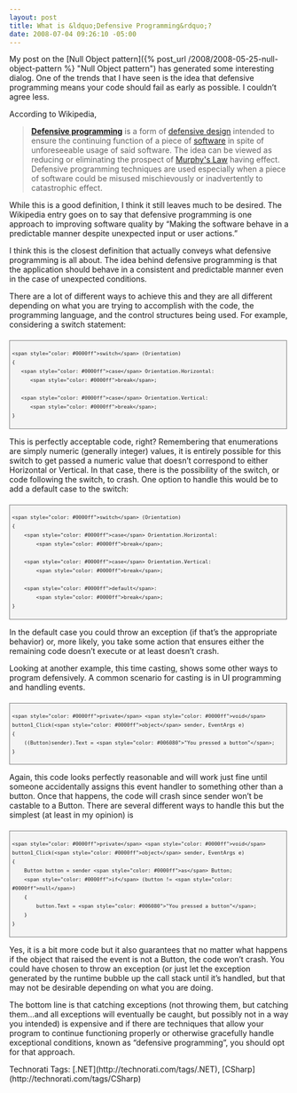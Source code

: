```yaml
---
layout: post
title: What is &ldquo;Defensive Programming&rdquo;?
date: 2008-07-04 09:26:10 -05:00
---
```


My post on the [Null Object pattern]({% post_url /2008/2008-05-25-null-object-pattern %} "Null Object pattern") has generated some interesting dialog. One of the trends that I have seen is the idea that defensive programming means your code should fail as early as possible. I couldn’t agree less.

According to Wikipedia,

> **[Defensive programming](http://en.wikipedia.org/wiki/Defensive_programming)** is a form of [defensive design](http://en.wikipedia.org/wiki/Defensive_design) intended to ensure the continuing function of a piece of [software](http://en.wikipedia.org/wiki/Software) in spite of unforeseeable usage of said software. The idea can be viewed as reducing or eliminating the prospect of [Murphy's Law](http://en.wikipedia.org/wiki/Murphy%27s_Law) having effect. Defensive programming techniques are used especially when a piece of software could be misused mischievously or inadvertently to catastrophic effect.

While this is a good definition, I think it still leaves much to be desired. The Wikipedia entry goes on to say that defensive programming is one approach to improving software quality by “Making the software behave in a predictable manner despite unexpected input or user actions.”

I think this is the closest definition that actually conveys what defensive programming is all about. The idea behind defensive programming is that the application should behave in a consistent and predictable manner even in the case of unexpected conditions.

There are a lot of different ways to achieve this and they are all different depending on what you are trying to accomplish with the code, the programming language, and the control structures being used. For example, considering a switch statement:
  <div style="border-right: gray 1px solid; padding-right: 4px; padding-left: 4px; font-size: 8pt; border-top: gray 1px solid; padding-bottom: 4px; margin: 20px 0px 10px; overflow: auto; border-left: gray 1px solid; width: 97.5%; cursor: text; max-height: 200px; line-height: 12pt; padding-top: 4px; border-bottom: gray 1px solid; font-family: consolas, 'Courier New', courier, monospace; background-color: #f4f4f4">   

```
<span style="color: #0000ff">switch</span> (Orientation)
{
   <span style="color: #0000ff">case</span> Orientation.Horizontal:
      <span style="color: #0000ff">break</span>;

   <span style="color: #0000ff">case</span> Orientation.Vertical:
      <span style="color: #0000ff">break</span>;
}
```

</div>



This is perfectly acceptable code, right? Remembering that enumerations are simply numeric (generally integer) values, it is entirely possible for this switch to get passed a numeric value that doesn’t correspond to either Horizontal or Vertical. In that case, there is the possibility of the switch, or code following the switch, to crash. One option to handle this would be to add a default case to the switch:


<div style="border-right: gray 1px solid; padding-right: 4px; padding-left: 4px; font-size: 8pt; border-top: gray 1px solid; padding-bottom: 4px; margin: 20px 0px 10px; overflow: auto; border-left: gray 1px solid; width: 97.5%; cursor: text; max-height: 200px; line-height: 12pt; padding-top: 4px; border-bottom: gray 1px solid; font-family: consolas, 'Courier New', courier, monospace; background-color: #f4f4f4">
  

```
<span style="color: #0000ff">switch</span> (Orientation)
{
    <span style="color: #0000ff">case</span> Orientation.Horizontal:
        <span style="color: #0000ff">break</span>;

    <span style="color: #0000ff">case</span> Orientation.Vertical:
        <span style="color: #0000ff">break</span>;

    <span style="color: #0000ff">default</span>:
        <span style="color: #0000ff">break</span>;
}
```

</div>



In the default case you could throw an exception (if that’s the appropriate behavior) or, more likely, you take some action that ensures either the remaining code doesn’t execute or at least doesn’t crash.

Looking at another example, this time casting, shows some other ways to program defensively. A common scenario for casting is in UI programming and handling events.


<div style="border-right: gray 1px solid; padding-right: 4px; padding-left: 4px; font-size: 8pt; border-top: gray 1px solid; padding-bottom: 4px; margin: 20px 0px 10px; overflow: auto; border-left: gray 1px solid; width: 97.5%; cursor: text; max-height: 200px; line-height: 12pt; padding-top: 4px; border-bottom: gray 1px solid; font-family: consolas, 'Courier New', courier, monospace; background-color: #f4f4f4">
  

```
<span style="color: #0000ff">private</span> <span style="color: #0000ff">void</span> button1_Click(<span style="color: #0000ff">object</span> sender, EventArgs e)
{
    ((Button)sender).Text = <span style="color: #006080">"You pressed a button"</span>;
}
```

</div>



Again, this code looks perfectly reasonable and will work just fine until someone accidentally assigns this event handler to something other than a button. Once that happens, the code will crash since sender won’t be castable to a Button. There are several different ways to handle this but the simplest (at least in my opinion) is


<div style="border-right: gray 1px solid; padding-right: 4px; padding-left: 4px; font-size: 8pt; border-top: gray 1px solid; padding-bottom: 4px; margin: 20px 0px 10px; overflow: auto; border-left: gray 1px solid; width: 97.5%; cursor: text; max-height: 200px; line-height: 12pt; padding-top: 4px; border-bottom: gray 1px solid; font-family: consolas, 'Courier New', courier, monospace; background-color: #f4f4f4">
  

```
<span style="color: #0000ff">private</span> <span style="color: #0000ff">void</span> button1_Click(<span style="color: #0000ff">object</span> sender, EventArgs e)
{
    Button button = sender <span style="color: #0000ff">as</span> Button;
    <span style="color: #0000ff">if</span> (button != <span style="color: #0000ff">null</span>)
    {
        button.Text = <span style="color: #006080">"You pressed a button"</span>;
    }
}
```

</div>



Yes, it is a bit more code but it also guarantees that no matter what happens if the object that raised the event is not a Button, the code won’t crash. You could have chosen to throw an exception (or just let the exception generated by the runtime bubble up the call stack until it’s handled, but that may not be desirable depending on what you are doing.

The bottom line is that catching exceptions (not throwing them, but catching them…and all exceptions will eventually be caught, but possibly not in a way you intended) is expensive and if there are techniques that allow your program to continue functioning properly or otherwise gracefully handle exceptional conditions, known as “defensive programming”, you should opt for that approach.



<div style="padding-right: 0px; padding-left: 0px; float: none; padding-bottom: 0px; margin: 0px; padding-top: 0px; display: inline" id="scid:0767317B-992E-4b12-91E0-4F059A8CECA8:517fb5fe-e548-43be-9602-2dea0d3d5c4f" class="wlWriterSmartContent">Technorati Tags: [.NET](http://technorati.com/tags/.NET), [CSharp](http://technorati.com/tags/CSharp)</div>
